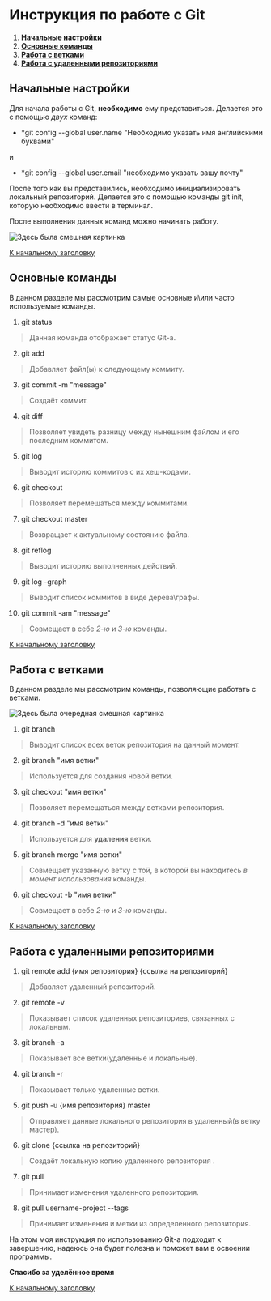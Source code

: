 # Инструкция по работе с Git

1. [__Начальные настройки__](#начальные-настройки)
2. [__Основные команды__](#основные-команды)
3. [__Работа с ветками__](#работа-с-ветками)
4. [__Работа с удаленными репозиториями__](#работа-с-удаленными-репозиториями)

## Начальные настройки

Для начала работы с Git, __необходимо__ ему представиться. Делается это с помощью _двух_ команд:

* *git config --global user.name "Необходимо указать имя английскими буквами"

и

* *git config --global user.email "необходимо указать вашу почту"

После того как вы представились, необходимо инициализировать локальный репозиторий. Делается это с помощью команды git init, которую необходимо ввести в терминал.

После выполнения данных команд можно начинать работу.

![Здесь была смешная картинка](rabota.jpg)

[К начальному заголовку](#инструкция-по-работе-с-git)

## Основные команды

В данном разделе мы рассмотрим самые основные и\или часто используемые команды.

1. git status

>Данная команда отображает статус Git-а.

2. git add
>Добавляет файл(ы) к следующему коммиту.

3. git commit -m "message"
>Создаёт коммит.

4. git diff
>Позволяет увидеть разницу между нынешним файлом и его последним коммитом.

5. git log
>Выводит историю коммитов с их хеш-кодами.

6. git checkout
>Позволяет перемещаться между коммитами.

7. git checkout master
>Возвращает к актуальному состоянию файла.

8. git reflog
>Выводит историю выполненных действий.

9. git log -graph
>Выводит список коммитов в виде дерева\графы.

10. git commit -am "message"
>Совмещает в себе _2-ю_ и _3-ю_ команды.

[К начальному заголовку](#инструкция-по-работе-с-git)

## Работа с ветками

В данном разделе мы рассмотрим команды, позволяющие работать с ветками.

![Здесь была очередная смешная картинка](vetki.jpg)

1. git branch
>Выводит список всех веток репозитория на данный момент.

2. git branch "имя ветки"
>Используется для создания новой ветки.

3. git checkout "имя ветки"
>Позволяет перемещаться между ветками репозитория.

4. git branch -d "имя ветки"
>Используется для __удаления__ ветки.

5. git branch merge "имя ветки"
>Совмещает указанную ветку с той, в которой вы находитесь _в момент использования_ команды.

6. git checkout -b "имя ветки"
>Совмещает в себе _2-ю_ и _3-ю_ команды.

[К начальному заголовку](#инструкция-по-работе-с-git)

## Работа с удаленными репозиториями

1. git remote add {имя репозитория} {ссылка на репозиторий}
>Добавляет удаленный репозиторий.

2. git remote -v
>Показывает список удаленных репозиториев, связанных с локальным.

3. git branch -a
>Показывает все ветки(удаленные и локальные).

4. git branch -r 
>Показывает только удаленные ветки.

5. git push -u {имя репозитория} master 
>Отправляет данные локального репозитория в удаленный(в ветку мастер).

6. git clone {ссылка на репозиторий} 
>Создаёт локальную копию удаленного репозитория .

7. git pull
>Принимает изменения удаленного репозитория.

8. git pull username-project --tags
>Принимает изменения и метки из определенного репозитория.

На этом моя инструкция по использованию Git-a подходит к завершению, надеюсь она будет полезна и поможет вам в освоении программы.

__Спасибо за уделённое время__

[К начальному заголовку](#инструкция-по-работе-с-git)
